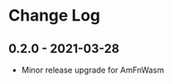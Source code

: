 # Change Log

## 0.2.0 - 2021-03-28

* Minor release upgrade for AmFnWasm

[0.1.1]: https://github.com/ShiftLeftSoftware/amfn-batch/releases/v0.2.0
